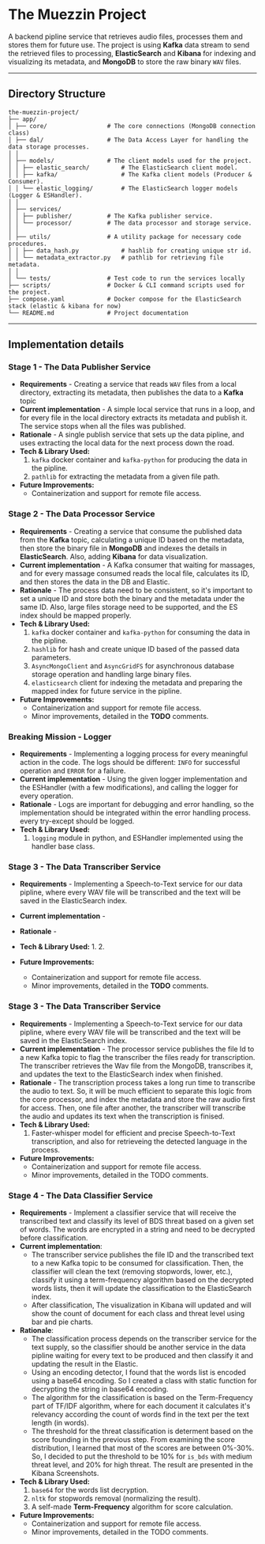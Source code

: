 # The Muezzin Project

A backend pipline service that retrieves audio files, processes them and stores them for future use.
The project is using **Kafka** data stream to send the retrieved files to processing,
**ElasticSearch** and **Kibana** for indexing and visualizing its metadata, and **MongoDB** to store the raw binary
`WAV` files.

---

## Directory Structure

```
the-muezzin-project/
├── app/
│ ├── core/                 # The core connections (MongoDB connection class)
│ ├── dal/                  # The Data Access Layer for handling the data storage processes.
│ │
│ ├── models/               # The client models used for the project.
│ │ ├── elastic_search/         # The ElasticSearch client model.
│ │ ├── kafka/                  # The Kafka client models (Producer & Consumer).
│ │ └── elastic_logging/        # The ElasticSearch logger models (Logger & ESHandler).
│ │
│ ├── services/
│ │ ├── publisher/          # The Kafka publisher service.
│ │ └── processor/          # The data processor and storage service.
│ │
│ ├── utils/                # A utility package for necessary code procedures.
│ │ ├── data_hash.py            # hashlib for creating unique str id.
│ │ └── metadata_extractor.py   # pathlib for retrieving file metadata.
│ │
│ └── tests/                # Test code to run the services locally
├── scripts/                # Docker & CLI command scripts used for the project.
├── compose.yaml            # Docker compose for the ElasticSearch stack (elastic & kibana for now)
└── README.md               # Project documentation
```

---

## Implementation details

### Stage 1 - The Data Publisher Service

- **Requirements** - Creating a service that reads `WAV` files from a local directory, extracting its metadata, then
  publishes the data to a **Kafka** topic
- **Current implementation** - A simple local service that runs in a loop, and for every file in the local directory
  extracts its metadata and publish it. The service stops when all the files was published.
- **Rationale** - A single publish service that sets up the data pipline, and uses extracting the local data for the
  next process down the road.
- **Tech & Library Used:**
    1. `kafka` docker container and `kafka-python` for producing the data in the pipline.
    2. `pathlib` for extracting the metadata from a given file path.
- **Future Improvements:**
    - Containerization and support for remote file access.

### Stage 2 - The Data Processor Service

- **Requirements** - Creating a service that consume the published data from the **Kafka** topic, calculating a unique
  ID based on the metadata, then store the binary file in **MongoDB** and indexes the details in **ElasticSearch**.
  Also, adding **Kibana** for data visualization.
- **Current implementation** - A Kafka consumer that waiting for massages, and for every massage consumed reads the
  local file, calculates its ID, and then stores the data in the DB and Elastic.
- **Rationale** - The process data need to be consistent, so it's important to set a unique ID and store both the binary
  and the metadata under the same ID. Also, large files storage need to be supported, and the ES index should be mapped
  properly.
- **Tech & Library Used:**
    1. `kafka` docker container and `kafka-python` for consuming the data in the pipline.
    2. `hashlib` for hash and create unique ID based of the passed data parameters.
    3. `AsyncMongoClient` and `AsyncGridFS` for asynchronous database storage operation and handling large binary files.
    4. `elasticsearch` client for indexing the metadata and preparing the mapped index for future service in the
       pipline.
- **Future Improvements:**
    - Containerization and support for remote file access.
    - Minor improvements, detailed in the **TODO** comments.

### Breaking Mission - Logger

- **Requirements** - Implementing a logging process for every meaningful action in the code. The logs should be
  different: `INFO` for successful operation and `ERROR` for a failure.
- **Current implementation** - Using the given logger implementation and the ESHandler (with a few modifications), and
  calling the logger for every operation.
- **Rationale** - Logs are important for debugging and error handling, so the implementation should be integrated within
  the error handling process. every try-except should be logged.
- **Tech & Library Used:**
    1. `logging` module in python, and ESHandler implemented using the handler base class.

### Stage 3 - The Data Transcriber Service

- **Requirements** - Implementing a Speech-to-Text service for our data pipline, where every WAV file will be
  transcribed and the text will be saved in the ElasticSearch index.
- **Current implementation** -
- **Rationale** -
- **Tech & Library Used:**
    1.
    2.

- **Future Improvements:**
    - Containerization and support for remote file access.
    - Minor improvements, detailed in the **TODO** comments.

### Stage 3 - The Data Transcriber Service

- **Requirements** - Implementing a Speech-to-Text service for our data pipline, where every WAV file will be
  transcribed and the text will be saved in the ElasticSearch index.
- **Current implementation** - The processor service publishes the file Id to a new Kafka topic to flag the transcriber
  the files ready for transcription. The transcriber retrieves the Wav file from the MongoDB, transcribes it, and
  updates the text to the ElasticSearch index when finished.
- **Rationale** - The transcription process takes a long run time to transcribe the audio to text. So, it will be much
  efficient to separate this logic from the core processor, and index the metadata and store the raw audio first for
  access. Then, one file after another, the transcriber will transcribe the audio and updates its text when the
  transcription is finised.
- **Tech & Library Used:**
    1. Faster-whisper model for efficient and precise Speech-to-Text transcription, and also for retrieveing the
       detected
       language in the process.
- **Future Improvements:**
    - Containerization and support for remote file access.
    - Minor improvements, detailed in the TODO comments.

### Stage 4 - The Data Classifier Service

- **Requirements** - Implement a classifier service that will receive the transcribed text and classify its level of BDS
  threat based on a given set of words. The words are encrypted in a string and need to be decrypted before
  classification.
- **Current implementation**:
    - The transcriber service publishes the file ID and the transcribed text to a new Kafka
      topic to be consumed for classification.
      Then, the classifier will clean the text (removing stopwords, lower, etc.), classify it using a term-frequency
      algorithm based on the decrypted words lists, then it will update the classification to the ElasticSearch index.
    - After classification, The visualization in Kibana will updated and will show the count of document for each class
      and threat level using bar and pie charts.
- **Rationale**:
    - The classification process depends on the transcriber service for the text supply, so the classifier should be
      another service in the data pipline waiting for every text to be produced and then classify it and updating the
      result in the Elastic.
    - Using an encoding detector, I found that the words list is encoded using a base64 encoding. So I created a class
      with static function for decrypting the string in base64 encoding.
    - The algorithm for the classification is based on the Term-Frequency part of TF/IDF algorithm, where for each
      document it calculates it's relevancy according the count of words find in the text per the text length (in
      words).
    - The threshold for the threat classification is determent based on the score founding in the previous step. From
      examining the score distribution, I learned that most of the scores are between 0%-30%. So, I decided to put the
      threshold to be 10% for `is_bds` with medium threat level, and 20% for high threat. The result are presented in
      the Kibana Screenshots.
- **Tech & Library Used:**
    1. `base64` for the words list decryption.
    2. `nltk` for stopwords removal (normalizing the result).
    3. A self-made **Term-Frequency** algorithm for score calculation.
- **Future Improvements:**
    - Containerization and support for remote file access.
    - Minor improvements, detailed in the TODO comments.